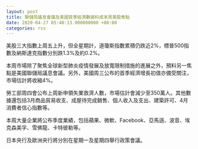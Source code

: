 ```yaml
---
layout: post
title: 聯儲局議息會議及美國首季經濟數據料成本周美股焦點
date: 2020-04-27 05:40:13.000000000 +08:00
categories: rss
---
```


美股三大指數上周五上升，但全星期計，道瓊斯指數累積仍跌近2%，標普500指數及納斯達克指數分別跌1.3%及約0.2%。

本周市場除了聚焦全球新型肺炎疫情發展及放寬限制措施的進展之外，預料另一焦點是美國聯儲局議息會議。另外，美國周三公布的首季經濟增長初值亦備受關注，市場估計將收縮4%。

勞工部周四會公布上周新申領失業救濟人數，市場估計會減少至350萬人。其他數據還包括3月商品貿易收支、成屋待完成銷售、個人收入及支出、建築許可、4月消費者信心指數等。

本周大量企業將公布季度業績，包括蘋果、微軟、Facebook、亞馬遜、波音、埃克森美孚、雪佛龍、卡特彼勒等。

日本央行及歐洲央行將分別在星期一及星期四舉行政策會議。
